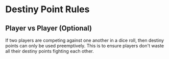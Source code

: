 # Destiny Point Rules

## Player vs Player (Optional)

If two players are competing against one another in a dice roll, then destiny points can only be used preemptively. This is to ensure players don't waste all their destiny points fighting each other.
